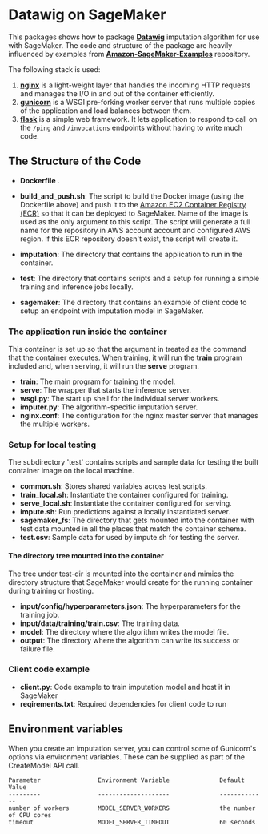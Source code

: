 # Datawig on SageMaker

This packages shows how to package __[Datawig][datawig]__ imputation algorithm for use with SageMaker. The code and structure of the package are heavily influenced by examples from  __[Amazon-SageMaker-Examples][asm]__ repository.

The following stack is used:

1. __[nginx][nginx]__ is a light-weight layer that handles the incoming HTTP requests and manages the I/O in and out of the container efficiently.
2. __[gunicorn][gunicorn]__ is a WSGI pre-forking worker server that runs multiple copies of the application and load balances between them.
3. __[flask][flask]__ is a simple web framework. It lets application to respond to call on the `/ping` and `/invocations` endpoints without having to write much code.

## The Structure of the Code

* __Dockerfile__ .

* __build\_and\_push.sh__: The script to build the Docker image (using the Dockerfile above) and push it to the [Amazon EC2 Container Registry (ECR)][ecr] so that it can be deployed to SageMaker. Name of the image is used as the only argument to this script. The script will generate a full name for the repository in AWS account account and configured AWS region. If this ECR repository doesn't exist, the script will create it.

* __imputation__: The directory that contains the application to run in the container.

* __test__: The directory that contains scripts and a setup for running a simple training and inference jobs locally.

* __sagemaker__: The directory that contains an example of client code to setup an endpoint with imputation model in SageMaker.

### The application run inside the container

This container is set up so that the argument in treated as the command that the container executes. When training, it will run the __train__ program included and, when serving, it will run the __serve__ program.

* __train__: The main program for training the model.
* __serve__: The wrapper that starts the inference server. 
* __wsgi.py__: The start up shell for the individual server workers.
* __imputer.py__: The algorithm-specific imputation server. 
* __nginx.conf__: The configuration for the nginx master server that manages the multiple workers.

### Setup for local testing

The subdirectory 'test' contains scripts and sample data for testing the built container image on the local machine. 

* __common.sh__: Stores shared variables across test scripts.
* __train_local.sh__: Instantiate the container configured for training.
* __serve_local.sh__: Instantiate the container configured for serving.
* __impute.sh__: Run predictions against a locally instantiated server.
* __sagemaker_fs__: The directory that gets mounted into the container with test data mounted in all the places that match the container schema.
* __test.csv__: Sample data for used by impute.sh for testing the server.

#### The directory tree mounted into the container

The tree under test-dir is mounted into the container and mimics the directory structure that SageMaker would create for the running container during training or hosting.

* __input/config/hyperparameters.json__: The hyperparameters for the training job.
* __input/data/training/train.csv__: The training data.
* __model__: The directory where the algorithm writes the model file.
* __output__: The directory where the algorithm can write its success or failure file.

### Client code example 

* __client.py__:  Code example to train imputation model and host it in SageMaker
* __reqirements.txt__: Required dependencies for client code to run

## Environment variables

When you create an imputation server, you can control some of Gunicorn's options via environment variables. These
can be supplied as part of the CreateModel API call.

    Parameter                Environment Variable              Default Value
    ---------                --------------------              -------------
    number of workers        MODEL_SERVER_WORKERS              the number of CPU cores
    timeout                  MODEL_SERVER_TIMEOUT              60 seconds


[ecr]: https://aws.amazon.com/ecr/ "ECR Home Page"
[nginx]: http://nginx.org/
[gunicorn]: http://gunicorn.org/
[flask]: http://flask.pocoo.org/
[datawig]: https://github.com/awslabs/datawig
[asm]: https://github.com/awslabs/amazon-sagemaker-examples/tree/master/advanced_functionality
